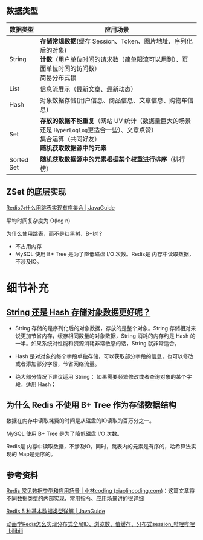 ## 数据类型

| 数据类型   | 应用场景                                                     |
| ---------- | ------------------------------------------------------------ |
| String     | **存储常规数据**(缓存 Session、Token、图片地址、序列化后的对象)<br>**计数**（用户单位时间的请求数（简单限流可以用到）、页面单位时间的访问数） <br>简易分布式锁 |
| List       | 信息流展示（最新文章、最新动态）                             |
| Hash       | 对象数据存储(用户信息、商品信息、文章信息、购物车信息)       |
| Set        | **存放的数据不能重复**（网站 UV 统计（数据量巨大的场景还是 `HyperLogLog`更适合一些）、文章点赞）<br>集合运算（共同好友）<br>**随机获取数据源中的元素** |
| Sorted Set | **随机获取数据源中的元素根据某个权重进行排序**（排行榜）     |





## ZSet 的底层实现

[Redis为什么用跳表实现有序集合 | JavaGuide](https://javaguide.cn/database/redis/redis-skiplist.html#模板定义)

平均时间复杂度为 O(log n)

为什么使用跳表，而不是红黑树、B+树 ? 

- 不占用内存
- MySQL 使用 B+ Tree 是为了降低磁盘 I/O 次数。Redis是 内存中读取数据，不涉及IO。




# 细节补充

## [String 还是 Hash 存储对象数据更好呢？](https://javaguide.cn/database/redis/redis-questions-01.html#string-还是-hash-存储对象数据更好呢)

- String 存储的是序列化后的对象数据，存放的是整个对象。String 存储相对来说更加节省内存，缓存相同数量的对象数据，String 消耗的内存约是 Hash 的一半。如果系统对性能和资源消耗非常敏感的话，String 就非常适合。

- Hash 是对对象的每个字段单独存储，可以获取部分字段的信息，也可以修改或者添加部分字段，节省网络流量。

- 绝大部分情况下建议适用 String； 如果需要频繁修改或者查询对象的某个字段，适用 Hash；



## 为什么 Redis 不使用 B+ Tree 作为存储数据结构

数据在内存中读取耗费的时间是从磁盘的IO读取的百万分之一。

MySQL 使用 B+ Tree 是为了降低磁盘 I/O 次数。

Redis是 内存中读取数据，不涉及IO。同时，跳表内的元素是有序的，哈希算法实现的 Map是无序的。







## 参考资料

[Redis 常见数据类型和应用场景 | 小林coding (xiaolincoding.com)](https://xiaolincoding.com/redis/data_struct/command.html#内部实现)：这篇文章将不同数据类型的内部实现、常用指令、应用场景讲的很详细

[Redis 5 种基本数据类型详解 | JavaGuide](https://javaguide.cn/database/redis/redis-data-structures-01.html#常用命令)

[动画学Redis怎么实现分布式全局ID、浏览数、值缓存、分布式session_哔哩哔哩_bilibili](https://www.bilibili.com/video/BV1xm42177Fq/?spm_id_from=333.788&vd_source=52cd9a9deff2e511c87ff028e3bb01d2)